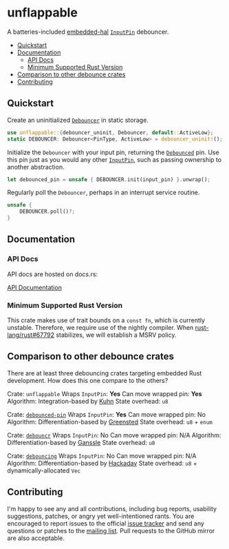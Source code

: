 # unflappable

A batteries-included [embedded-hal] [`InputPin`] debouncer.

- [Quickstart](#quickstart)
- [Documentation](#documentation)
  - [API Docs](#api-docs)
  - [Minimum Supported Rust Version](#minimum-supported-rust-version)
- [Comparison to other debounce crates](#comparison-to-other-debounce-crates)
- [Contributing](#contributing)

## Quickstart

Create an uninitialized [`Debouncer`] in static storage.

```rust
use unflappable::{debouncer_uninit, Debouncer, default::ActiveLow};
static DEBOUNCER: Debouncer<PinType, ActiveLow> = debouncer_uninit!();
```

Initialize the `Debouncer` with your input pin, returning the
[`Debounced`] pin.  Use this pin just as you would any other
[`InputPin`], such as passing ownership to another abstraction.

```rust
let debounced_pin = unsafe { DEBOUNCER.init(input_pin) }.unwrap();
```

Regularly poll the `Debouncer`, perhaps in an interrupt service routine.

```rust
unsafe {
    DEBOUNCER.poll()?;
}
```

## Documentation

### API Docs

API docs are hosted on docs.rs:

[API Documentation]

### Minimum Supported Rust Version

This crate makes use of trait bounds on a `const fn`, which is
currently unstable.  Therefore, we require use of the nightly
compiler.  When [rust-lang/rust#67792] stabilizes, we will
establish a MSRV policy.

## Comparison to other debounce crates

There are at least three debouncing crates targeting embedded Rust
development.  How does this one compare to the others?

Crate: `unflappable`
Wraps `InputPin`: **Yes**
Can move wrapped pin: **Yes**
Algorithm: Integration-based by [Kuhn]
State overhead: `u8`

Crate: [`debounced-pin`]
Wraps `InputPin`: **Yes**
Can move wrapped pin: No
Algorithm: Differentiation-based by [Greensted]
State overhead: `u8` + `enum`

Crate: [`debouncr`]
Wraps `InputPin`: No
Can move wrapped pin: N/A
Algorithm: Differentiation-based by [Ganssle]
State overhead: `u8`

Crate: [`debouncing`]
Wraps `InputPin`: No
Can move wrapped pin: N/A
Algorithm: Differentiation-based by [Hackaday]
State overhead: `u8` + dynamically-allocated `Vec`

## Contributing

I'm happy to see any and all contributions, including bug reports,
usability suggestions, patches, or angry yet well-intentioned rants.
You are encouraged to report issues to the official [issue tracker]
and send any questions or patches to the [mailing list].  Pull requests
to the GitHub mirror are also acceptable.

[embedded-hal]: https://github.com/rust-embedded/embedded-hal
[API Documentation]: https://docs.rs/unflappable
[rust-lang/rust#67792]: https://github.com/rust-lang/rust/issues/67792
[`Debouncer`]: https://docs.rs/unflappable/0.1.0/unflappable/struct.Debouncer.html
[`Debounced`]: https://docs.rs/unflappable/0.1.0/unflappable/struct.Debounced.html
[`InputPin`]: https://docs.rs/embedded-hal/0.2.4/embedded_hal/digital/v2/trait.InputPin.html
[issue tracker]: https://todo.sr.ht/~couch/unflappable
[mailing list]: https://lists.sr.ht/~couch/unflappable-dev
[Kuhn]: http://www.kennethkuhn.com/electronics/debounce.c
[`debounced-pin`]: https://github.com/Winseven4lyf/rust-debounced-pin
[Greensted]: http://www.labbookpages.co.uk/electronics/debounce.html#soft
[`debouncr`]: https://github.com/dbrgn/debouncr/
[Ganssle]: http://www.ganssle.com/debouncing-pt2.htm
[`debouncing`]: https://github.com/TyberiusPrime/debouncing
[Hackaday]: https://hackaday.com/2015/12/10/embed-with-elliot-debounce-your-noisy-buttons-part-ii/
